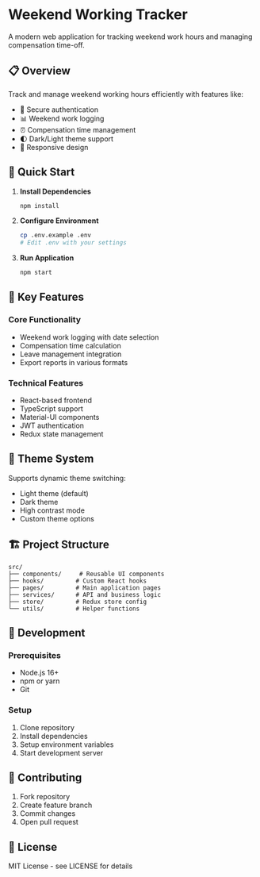 # Weekend Working Tracker

A modern web application for tracking weekend work hours and managing compensation time-off.

## 📋 Overview

Track and manage weekend working hours efficiently with features like:
- 🔐 Secure authentication
- 📊 Weekend work logging
- ⏰ Compensation time management
- 🌓 Dark/Light theme support
- 📱 Responsive design

## 🚀 Quick Start

1. **Install Dependencies**
   ```bash
   npm install
   ```

2. **Configure Environment**
   ```bash
   cp .env.example .env
   # Edit .env with your settings
   ```

3. **Run Application**
   ```bash
   npm start
   ```

## 🎯 Key Features

### Core Functionality
- Weekend work logging with date selection
- Compensation time calculation
- Leave management integration
- Export reports in various formats

### Technical Features
- React-based frontend
- TypeScript support
- Material-UI components
- JWT authentication
- Redux state management

## 🎨 Theme System

Supports dynamic theme switching:
- Light theme (default)
- Dark theme
- High contrast mode
- Custom theme options

## 🏗️ Project Structure

```
src/
├── components/     # Reusable UI components
├── hooks/         # Custom React hooks
├── pages/         # Main application pages
├── services/      # API and business logic
├── store/         # Redux store config
└── utils/         # Helper functions
```

## 🔧 Development

### Prerequisites
- Node.js 16+
- npm or yarn
- Git

### Setup
1. Clone repository
2. Install dependencies
3. Setup environment variables
4. Start development server

## 📝 Contributing

1. Fork repository
2. Create feature branch
3. Commit changes
4. Open pull request

## 📄 License

MIT License - see LICENSE for details
